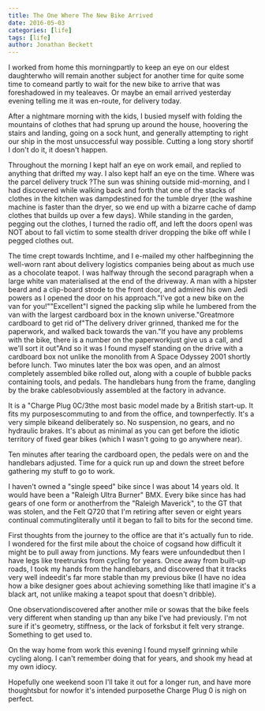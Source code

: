 ```yaml
---
title: The One Where The New Bike Arrived
date: 2016-05-03
categories: [life]
tags: [life]
author: Jonathan Beckett
---
```


I worked from home this morningpartly to keep an eye on our eldest daughterwho will remain another subject for another time for quite some time to comeand partly to wait for the new bike to arrive that was foreshadowed in my tealeaves. Or maybe an email arrived yesterday evening telling me it was en-route, for delivery today.

After a nightmare morning with the kids, I busied myself with folding the mountains of clothes that had sprung up around the house, hoovering the stairs and landing, going on a sock hunt, and generally attempting to right our ship in the most unsuccessful way possible. Cutting a long story shortif I don't do it, it doesn't happen.

Throughout the morning I kept half an eye on work email, and replied to anything that drifted my way. I also kept half an eye on the time. Where was the parcel delivery truck ?The sun was shining outside mid-morning, and I had discovered while walking back and forth that one of the stacks of clothes in the kitchen was dampdestined for the tumble dryer (the washine machine is faster than the dryer, so we end up with a bizarre cache of damp clothes that builds up over a few days). While standing in the garden, pegging out the clothes, I turned the radio off, and left the doors openI was NOT about to fall victim to some stealth driver dropping the bike off while I pegged clothes out.

The time crept towards lnchtime, and I e-mailed my other halfbeginning the well-worn rant about delivery logistics companies being about as much use as a chocolate teapot. I was halfway through the second paragraph when a large white van materialised at the end of the driveway. A man with a hipster beard and a clip-board strode to the front door, and admired his own Jedi powers as I opened the door on his approach."I've got a new bike on the van for you!""Excellent"I signed the packing slip while he lumbered from the van with the largest cardboard box in the known universe."Greatmore cardboard to get rid of"The delivery driver grinned, thanked me for the paperwork, and walked back towards the van."If you have any problems with the bike, there is a number on the paperworkjust give us a call, and we'll sort it out"And so it was I found myself standing on the drive with a cardboard box not unlike the monolith from A Space Odyssey 2001 shortly before lunch. Two minutes later the box was open, and an almost completely assembled bike rolled out, along with a couple of bubble packs containing tools, and pedals. The handlebars hung from the frame, dangling by the brake cablesobviously assembled at the factory in advance.

It is a "Charge Plug 0C/3the most basic model made by a British start-up. It fits my purposescommuting to and from the office, and townperfectly. It's a very simple bikeand deliberately so. No suspension, no gears, and no hydraulic brakes. It's about as minimal as you can get before the idiotic territory of fixed gear bikes (which I wasn't going to go anywhere near).

Ten minutes after tearing the cardboard open, the pedals were on and the handlebars adjusted. Time for a quick run up and down the street before gathering my stuff to go to work.

I haven't owned a "single speed" bike since I was about 14 years old. It would have been a "Raleigh Ultra Burner" BMX. Every bike since has had gears of one form or anotherfrom the "Raleigh Maverick", to the GT that was stolen, and the Felt Q720 that I'm retiring after seven or eight years continual commutingliterally until it began to fall to bits for the second time.

First thoughts from the journey to the office are that it's actually fun to ride. I wondered for the first mile about the choice of cogsand how difficult it might be to pull away from junctions. My fears were unfoundedbut then I have legs like treetrunks from cycling for years. Once away from built-up roads, I took my hands from the handlebars, and discovered that it tracks very well indeedit's far more stable than my previous bike (I have no idea how a bike designer goes about achieving something like thatI imagine it's a black art, not unlike making a teapot spout that doesn't dribble).

One observationdiscovered after another mile or sowas that the bike feels very different when standing up than any bike I've had previously. I'm not sure if it's geometry, stiffness, or the lack of forksbut it felt very strange. Something to get used to.

On the way home from work this evening I found myself grinning while cycling along. I can't remember doing that for years, and shook my head at my own idiocy.

Hopefully one weekend soon I'll take it out for a longer run, and have more thoughtsbut for nowfor it's intended purposethe Charge Plug 0 is nigh on perfect.